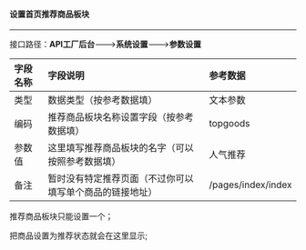 #### 设置首页推荐商品板块

---

接口路径：**API工厂后台**——-&gt;**系统设置**——-&gt;**参数设置**

| 字段名称 | 字段说明 | 参考数据 |
| :--- | :--- | :--- |
| 类型 | 数据类型（按参考数据填） | 文本参数 |
| 编码 | 推荐商品板块名称设置字段（按参考数据填） | topgoods |
| 参数值 | 这里填写推荐商品板块的名字（可以按照参考数据填） | 人气推荐 |
| 备注 | 暂时没有特定推荐页面（不过你可以填写单个商品的链接地址） | /pages/index/index |

推荐商品板块只能设置一个；

  


把商品设置为推荐状态就会在这里显示;

